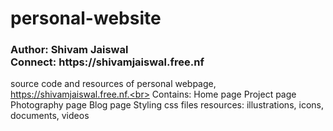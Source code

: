 # personal-website
<h3>Author: Shivam Jaiswal<br>
    Connect: https://shivamjaiswal.free.nf
</h3>

source code and resources of personal webpage, https://shivamjaiswal.free.nf.<br>
Contains:
	Home page
	Project page
	Photography page
	Blog page
	Styling css files
	resources: illustrations, icons, documents, videos
